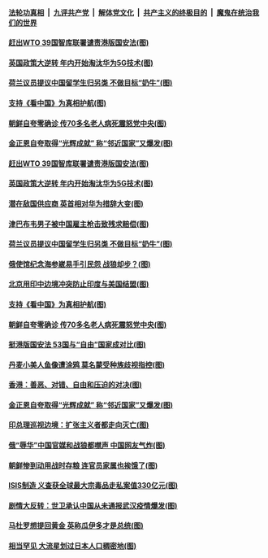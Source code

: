 

####  [法轮功真相](../../../../basic/blob/master/README.md?t=07051802) &nbsp;|&nbsp; [九评共产党](../../../../9ping.md/blob/master/README.md?t=07051802) &nbsp;|&nbsp; [解体党文化](../../../../jtdwh.md/blob/master/README.md?t=07051802)  &nbsp;|&nbsp; [共产主义的终极目的](../../../../gczydzjmd.md/blob/master/README.md?t=07051802) &nbsp;|&nbsp; [魔鬼在统治我们的世界](../../../../mgztzwmdsj.md/blob/master/README.md?t=07051802) 

#### [赶出WTO 39国智库联署谴责港版国安法(图)](../pages/p9/938659.md?t=07051802) 

#### [英国政策大逆转 年内开始淘汰华为5G技术(图)](../pages/p9/938705.md?t=07051802) 

#### [荷兰议员提议中国留学生归另类 不做目标“奶牛”(图)](../pages/p9/938694.md?t=07051802) 

#### [支持《看中国》为真相护航(图)](../pages/p9/938602.md?t=07051802) 

#### [朝鲜自夸零确诊 传70多名老人病死震怒党中央(图)](../pages/p9/938564.md?t=07051802) 

#### [金正恩自夸取得“光辉成就” 称“邻近国家”又爆发(图)](../pages/p9/938572.md?t=07051802) 

#### [赶出WTO 39国智库联署谴责港版国安法(图)](../pages/p9/938659.md?t=07051802) 

#### [英国政策大逆转 年内开始淘汰华为5G技术(图)](../pages/p9/938705.md?t=07051802) 

#### [潜在敌国供应商 英首相对华为措辞大变(图)](../pages/p9/938654.md?t=07051802) 

#### [津巴布韦男子被中国雇主枪击致残求赔偿(图)](../pages/p9/938697.md?t=07051802) 

#### [荷兰议员提议中国留学生归另类 不做目标“奶牛”(图)](../pages/p9/938694.md?t=07051802) 

#### [俄使馆纪念海参崴易手引民怨 战狼却步？(图)](../pages/p9/938648.md?t=07051802) 

#### [北京用印中边境冲突防止印度与美国结盟(图)](../pages/p9/938646.md?t=07051802) 

#### [支持《看中国》为真相护航(图)](../pages/p9/938602.md?t=07051802) 

#### [朝鲜自夸零确诊 传70多名老人病死震怒党中央(图)](../pages/p9/938564.md?t=07051802) 

#### [挺港版国安法 53国与“自由”国家成对比(图)](../pages/p9/938558.md?t=07051802) 

#### [丹麦小美人鱼像遭涂鸦 莫名蒙受种族歧视指控(图)](../pages/p9/938595.md?t=07051802) 

#### [香港：善恶、对错、自由和压迫的对决(图)](../pages/p9/938594.md?t=07051802) 

#### [金正恩自夸取得“光辉成就” 称“邻近国家”又爆发(图)](../pages/p9/938572.md?t=07051802) 

#### [印总理巡视边境：扩张主义者都走向灭亡(图)](../pages/p9/938560.md?t=07051802) 

#### [俄“辱华”中国官媒和战狼都噤声 中国网友气炸(图)](../pages/p9/938534.md?t=07051802) 

#### [朝鲜惨到动用战时存粮 连官员家属也挨饿了(图)](../pages/p9/938446.md?t=07051802) 

#### [ISIS制造 义查获全球最大宗毒品走私案值330亿元(图)](../pages/p9/938440.md?t=07051802) 

#### [剧情大反转：世卫承认中国从未通报武汉疫情爆发(图)](../pages/p9/938502.md?t=07051802) 

#### [马杜罗想提回黄金 英称瓜伊多才是总统(图)](../pages/p9/938498.md?t=07051802) 

#### [相当罕见 大流星划过日本人口稠密地(图)](../pages/p9/938447.md?t=07051802) 

